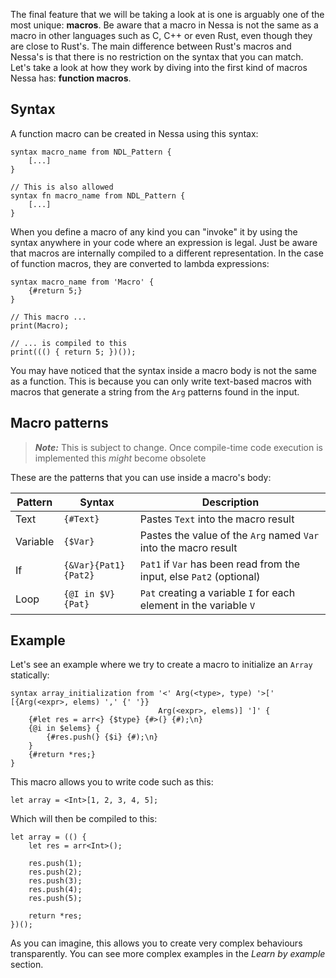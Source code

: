 The final feature that we will be taking a look at is one is arguably one of the most unique: **macros**.
Be aware that a macro in Nessa is not the same as a macro in other languages such as C, C++ or even Rust, even though they are 
close to Rust's. The main difference between Rust's macros and Nessa's is that there is no restriction on the syntax that you can match.
Let's take a look at how they work by diving into the first kind of macros Nessa has: **function macros**.

## Syntax

A function macro can be created in Nessa using this syntax:

```
syntax macro_name from NDL_Pattern {
    [...]
}

// This is also allowed
syntax fn macro_name from NDL_Pattern {
    [...]
}
```

When you define a macro of any kind you can "invoke" it by using the syntax anywhere in your code where an expression is legal. Just be aware that 
macros are internally compiled to a different representation. In the case of function macros, they are converted to lambda expressions:

```
syntax macro_name from 'Macro' {
    {#return 5;}
}

// This macro ...
print(Macro);

// ... is compiled to this
print((() { return 5; })());
```

You may have noticed that the syntax inside a macro body is not the same as a function. This is because you can only write
text-based macros with macros that generate a string from the `Arg` patterns found in the input.

## Macro patterns

> ***Note:*** This is subject to change. Once compile-time code execution is implemented this *might* become obsolete

These are the patterns that you can use inside a macro's body:

| Pattern  | Syntax               | Description                                                          |
| -------- | -------------------- | -------------------------------------------------------------------- |
| Text     | `{#Text}`            | Pastes `Text` into the macro result                                  |
| Variable | `{$Var}`             | Pastes the value of the `Arg` named `Var` into the macro result      |
| If       | `{&Var}{Pat1}{Pat2}` | `Pat1` if `Var` has been read from the input, else `Pat2` (optional) |
| Loop     | `{@I in $V}{Pat}`    | `Pat` creating a variable `I` for each element in the variable `V`   |

## Example

Let's see an example where we try to create a macro to initialize an `Array` statically:

```
syntax array_initialization from '<' Arg(<type>, type) '>[' [{Arg(<expr>, elems) ',' {' '}} 
                                 Arg(<expr>, elems)] ']' {
    {#let res = arr<} {$type} {#>(} {#);\n}
    {@i in $elems} {
        {#res.push(} {$i} {#);\n}
    }
    {#return *res;}
}
```

This macro allows you to write code such as this:

```
let array = <Int>[1, 2, 3, 4, 5];
```

Which will then be compiled to this:

```
let array = (() {
    let res = arr<Int>();

    res.push(1);
    res.push(2);
    res.push(3);
    res.push(4);
    res.push(5);

    return *res;
})();
```

As you can imagine, this allows you to create very complex behaviours transparently. You can see more 
complex examples in the *Learn by example* section.